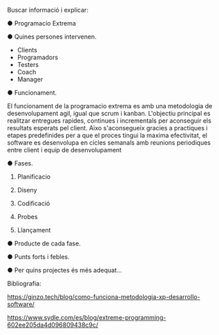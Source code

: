 Buscar informació i explicar:

● Programacio Extrema




● Quines persones intervenen.

- Clients
- Programadors
- Testers
- Coach
- Manager


● Funcionament.

El funcionament de la programacio extrema es amb una metodologia de desenvolupament agil, igual que scrum i kanban.
L'objectiu principal es realitzar entregues rapides, continues i incrementals per aconseguir els resultats esperats pel client.
Aixo s'aconsegueix gracies a practiques i etapes predefinides per a que el proces tingui la maxima efectivitat, el software es desenvolupa en cicles semanals amb reunions periodiques entre client i equip de desenvolupament

● Fases.

1. Planificacio

2. Diseny

3. Codificació

4. Probes

5. Llançament 


● Producte de cada fase.



● Punts forts i febles.



● Per quins projectes és més
adequat…

Bibliografia:

https://ginzo.tech/blog/como-funciona-metodologia-xp-desarrollo-software/

https://www.sydle.com/es/blog/extreme-programming-602ee205da4d096809438c9c/


